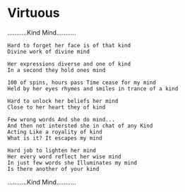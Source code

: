 # Virtuous
...........Kind Mind...........
```
Hard to forget her face is of that kind
Divine work of divine mind
``` 
```
Her expressions diverse and one of kind
In a second they hold ones mind
```
```
100 of spins, hours pass Time cease for my mind
Held by her eyes rhymes and smiles in trance of a kind
```
```
Hard to unlock her beliefs her mind
Close to her heart they of kind
```
```
Few wrong words And she do mind...
And then not intersted she in chat of any Kind
Acting Like a royality of kind
What is it? It escapes my mind
```
```
Hard job to lighten her mind
Her every word reflect her wise mind
In just few words she Illuminates my mind
Is there another of your kind
```
...........Kind Mind...........

